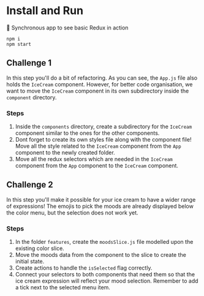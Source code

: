 # Install and Run

:ice_cream: Synchronous app to see basic Redux in action

```
npm i
npm start
```

## Challenge 1

In this step you'll do a bit of refactoring. As you can see, the `App.js` file also holds the `IceCream` component. However, for better code organisation, we want to move the `IceCream` component in its own subdirectory inside the `component` directory.

### Steps

1. Inside the `components` directory, create a subdirectory for the `IceCream` component similar to the ones for the other components.
2. Dont forget to create its own styles file along with the component file!
Move all the style related to the `IceCream` component from the `App` component to the newly created folder.
3. Move all the redux selectors which are needed in the `IceCream` component from the `App` component to the `IceCream` component.

## Challenge 2

In this step you'll make it possible for your ice cream to have a wider range of expressions! The emojis to pick the moods are already displayed below the color menu, but the selection does not work yet.

### Steps

1. In the folder `features`, create the `moodsSlice.js` file modelled upon the existing color slice.
2. Move the moods data from the component to the slice to create the initial state.
3. Create actions to handle the `isSelected` flag correctly.
4. Connect your selectors to both components that need them so that the ice cream expression will reflect your mood selection.
   Remember to add a tick next to the selected menu item.

